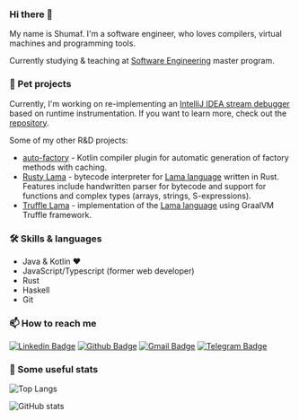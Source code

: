 ### Hi there 👋

My name is Shumaf. I'm a software engineer, who loves compilers, virtual machines and programming tools.

Currently studying & teaching at [Software Engineering](https://mse.itmo.ru/) master program.

### 🌱 Pet projects

Currently, I'm working on re-implementing an [IntelliJ IDEA stream debugger](https://www.jetbrains.com/help/idea/analyze-java-stream-operations.html) based on runtime instrumentation. If you want to learn more, check out the [repository](https://github.com/Soarex16/intellij-community/pull/6).

Some of my other R&D projects:
- [auto-factory](https://github.com/Soarex16/kotlin-auto-factory) - Kotlin compiler plugin for automatic generation of factory methods with caching.
- [Rusty Lama](https://github.com/Soarex16/rusty-lama/) - bytecode interpreter for [Lama language](https://github.com/PLTools/Lama) written in Rust. Features include handwritten parser for bytecode and support for functions and complex types (arrays, strings, S-expressions).
- [Truffle Lama](https://github.com/Soarex16/truffle-lama) - implementation of the [Lama language](https://github.com/PLTools/Lama) using GraalVM Truffle framework.

### 🛠️ Skills & languages

- Java & Kotlin ❤️
- JavaScript/Typescript (former web developer)
- Rust
- Haskell
- Git

### 📫 How to reach me

[![Linkedin Badge](https://img.shields.io/badge/-SSHumaf-blue?style=flat-square&logo=Linkedin&logoColor=white&link=https://www.linkedin.com/in/sshumaf/)](https://www.linkedin.com/in/sshumaf/)
[![Github Badge](https://img.shields.io/badge/-soarex16-grey?style=flat-square&logo=github&logoColor=white&link=https://github.com/soarex16/)](https://github.com/soarex16/)
[![Gmail Badge](https://img.shields.io/badge/-soarex16@gmail.com-c14438?style=flat-square&logo=Gmail&logoColor=white&link=mailto:soarex16@gmail.com)](mailto:soarex16@gmail.com)
[![Telegram Badge](https://img.shields.io/badge/-soarex-grey?style=flat-square&logo=telegram&logoColor=white&link=https://t.me/soarex)](https://t.me/soarex)

### 📐 Some useful stats

![Top Langs](https://github-readme-stats.vercel.app/api/top-langs/?username=soarex16&hide=Jupyter%20Notebook,Vue,TypeScript,Go,C%2b%2b&layout=compact)

![GitHub stats](https://github-readme-stats.vercel.app/api?username=soarex16&show_icons=true)  
